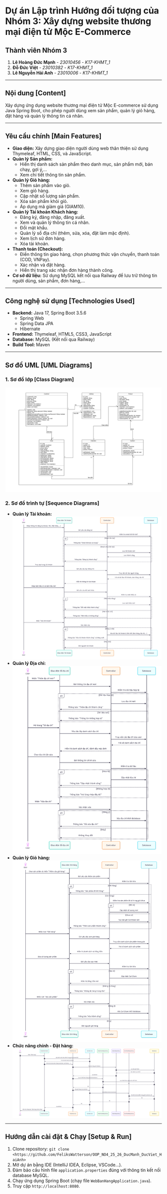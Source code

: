 # Dự án Lập trình Hướng đối tượng của Nhóm 3: Xây dựng website thương mại điện tử Mộc E-Commerce

## Thành viên Nhóm 3

1.  **Lê Hoàng Đức Mạnh** - *23010456* - *K17-KHMT_1*
2.  **Đỗ Đức Việt** - *23010382* - *K17-KHMT_1*
3.  **Lê Nguyễn Hải Anh** - *23010006* - *K17-KHMT_1*

---

## Nội dung [Content]

Xây dựng ứng dụng website thương mại điện tử Mộc E-commerce sử dụng Java Spring Boot, cho phép người dùng xem sản phẩm, quản lý giỏ hàng, đặt hàng và quản lý thông tin cá nhân.

---

## Yêu cầu chính [Main Features]

* **Giao diện:** Xây dựng giao diện người dùng web thân thiện sử dụng Thymeleaf, HTML, CSS, và JavaScript.
* **Quản lý Sản phẩm:**
    * Hiển thị danh sách sản phẩm theo danh mục, sản phẩm mới, bán chạy, gợi ý,...
    * Xem chi tiết thông tin sản phẩm.
* **Quản lý Giỏ hàng:**
    * Thêm sản phẩm vào giỏ.
    * Xem giỏ hàng.
    * Cập nhật số lượng sản phẩm.
    * Xóa sản phẩm khỏi giỏ.
    * Áp dụng mã giảm giá (GIAM10).
* **Quản lý Tài khoản Khách hàng:**
    * Đăng ký, đăng nhập, đăng xuất.
    * Xem và quản lý thông tin cá nhân.
    * Đổi mật khẩu.
    * Quản lý sổ địa chỉ (thêm, sửa, xóa, đặt làm mặc định).
    * Xem lịch sử đơn hàng.
    * Xóa tài khoản.
* **Thanh toán (Checkout):**
    * Điền thông tin giao hàng, chọn phương thức vận chuyển, thanh toán (COD, VNPay).
    * Xác nhận và đặt hàng.
    * Hiển thị trang xác nhận đơn hàng thành công.
* **Cơ sở dữ liệu:** Sử dụng MySQL kết nối qua Railway để lưu trữ thông tin người dùng, sản phẩm, đơn hàng,...

---

## Công nghệ sử dụng [Technologies Used]

* **Backend:** Java 17, Spring Boot 3.5.6
    * Spring Web
    * Spring Data JPA
    * Hibernate
* **Frontend:** Thymeleaf, HTML5, CSS3, JavaScript
* **Database:** MySQL (Kết nối qua Railway)
* **Build Tool:** Maven

---

## Sơ đồ UML [UML Diagrams]

### 1. Sơ đồ lớp [Class Diagram]

![Sơ đồ lớp UML](ulm.drawio.png)

### 2. Sơ đồ trình tự [Sequence Diagrams]

* **Quản lý Tài khoản:**
    ![Sơ đồ trình tự - Tài khoản](account.png)
* **Quản lý Địa chỉ:**
    ![Sơ đồ trình tự - Địa chỉ](address.png)
* **Quản lý Giỏ hàng:**
    ![Sơ đồ trình tự - Giỏ hàng](cart.png)
* **Chức năng chính - Đặt hàng:**
    ![Sơ đồ trình tự - Đặt hàng](core.png)


---

## Hướng dẫn cài đặt & Chạy [Setup & Run]
1.  Clone repository: `git clone <https://github.com/FeliksWatterson/OOP_NO4_25_26_DucManh_DucViet_HaiAnh>`
2.  Mở dự án bằng IDE (IntelliJ IDEA, Eclipse, VSCode...).
3.  Đảm bảo cấu hình file `application.properties` đúng với thông tin kết nối database MySQL.
4.  Chạy ứng dụng Spring Boot (chạy file `WebBanHangApplication.java`).
5.  Truy cập `http://localhost:8080`.
